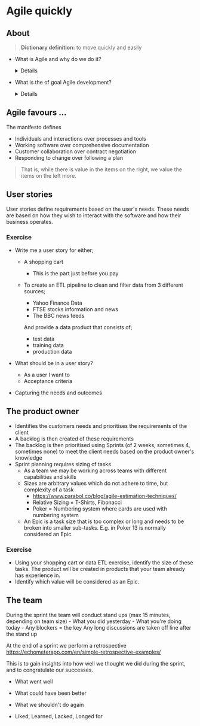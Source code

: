# Agile quickly

## About

> **Dictionary definition:** to move quickly and easily

* What is Agile and why do we do it?
    <details>

    * Agile is a way of **life** and not just tools or frameworks, but how a team can sucessfully deliver software to a client and adapt to the clients changes in requirements.

    * [Agile 101](https://agilealliance.org/agile101/)
    * [Agile Manifesto](https://agilealliance.org/agile101/the-agile-manifesto/)

    * **Waterfall** required long periods of time, normally many months, if not years before a client received any form of working product. Even then there was no guarantee it would meet their needs by the time it was delivered as the market would have changed and adapted.

    </details>

* What is the of goal Agile development?

    <details>

    > Deliver working software frequently.

    * The software is not only working, but meets the requirements of the client for that particular **release** phase.  The release must bring value to the client, even if it does not contain all their requirements/wishes.

    * Acheived through processes and tools, such as Scrum, Kanban, Pair Programming, Stand-ups, Spring planning.

    </details>

## Agile favours ...

The manifesto defines 

* Individuals and interactions over processes and tools
* Working software over comprehensive documentation
* Customer collaboration over contract negotiation
* Responding to change over following a plan

> That is, while there is value in the items on the right, we value the items on the left more.

## User stories

User stories define requirements based on the user's needs.  These needs are based on how they wish to interact with the software and how their business operates.

### Exercise

* Write me a user story for either;
    * A shopping cart
        * This is the part just before you pay
    * To create an ETL pipeline to clean and filter data from 3 different sources;
        * Yahoo Finance Data
        * FTSE stocks information and news
        * The BBC news feeds

        And provide a data product that consists of;

        * test data
        * training data
        * production data

* What should be in a user story?
    * As a user I want to
    * Acceptance criteria
* Capturing the needs and outcomes
	
## The product owner

* Identifies the customers needs and prioritises the requirements of the client
* A backlog is then created of these requirements
* The backlog is then prioritised using Sprints (of 2 weeks, sometimes 4, sometimes none) to meet the client needs based on the product owner's knowledge
* Sprint planning requires sizing of tasks
    * As a team we may be working across teams with different capabilities and skills
    * Sizes are arbitrary values which do not adhere to time, but complexity of a task
        * https://www.parabol.co/blog/agile-estimation-techniques/
        * Relative Sizing = T-Shirts, Fibonacci
        * Poker = Numbering system where cards are used with numbering system
    * An Epic is a task size that is too complex or long and needs to be broken into smaller sub-tasks.  E.g. in Poker 13 is normally considered an Epic.


### Exercise

* Using your shopping cart or data ETL exercise, identify the size of these tasks.  The product will be created in products that your team already has experience in.
* Identify which value will be considered as an Epic.
		
## The team

During the sprint the team will conduct stand ups (max 15 minutes, depending on team size)
    - What you did yesterday
    - What you're doing today
    - Any blockers = the key
Any long discussions are taken off line after the stand up

At the end of a sprint we perform a retrospective
	https://echometerapp.com/en/simple-retrospective-examples/

This is to gain insights into how well we thought we did during the sprint, and to congratulate our successes.

* What went well
* What could have been better
* What we shouldn't do again

* Liked, Learned, Lacked, Longed for